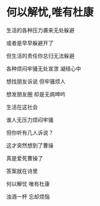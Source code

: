 # 何以解忧,唯有杜康


生活的各种压力袭来无处躲避

或者是早早躲避开了

但生活的责任你总归无法躲避

各种烦闷牢骚无处宣泄 凝结心中

想找朋友诉说 但牢骚烦人

想发朋友圈 却是无病呻吟

生活在这社会

谁人无压力烦闷牢骚

但你听有几人诉说？

这才突然想到了曹操

真是爱死曹操了

答案就在诗里

何以解忧 唯有杜康

浊酒一杯 忘却烦恼